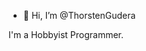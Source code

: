 - 👋 Hi, I’m @ThorstenGudera

I'm a Hobbyist Programmer.

<!---
ThorstenGudera/ThorstenGudera is a ✨ special ✨ repository because its `README.md` (this file) appears on your GitHub profile.
You can click the Preview link to take a look at your changes.
--->
